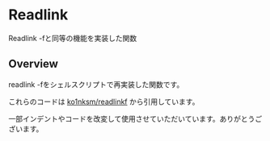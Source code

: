 # Readlink

Readlink -fと同等の機能を実装した関数

## Overview

readlink -fをシェルスクリプトで再実装した関数です。

これらのコードは [ko1nksm/readlinkf](https://github.com/ko1nksm/readlinkf) から引用しています。

一部インデントやコードを改変して使用させていただいています。ありがとうございます。



